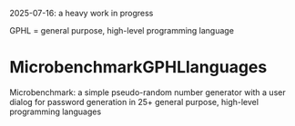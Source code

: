 2025-07-16: a heavy work in progress

GPHL = general purpose, high-level programming language

# MicrobenchmarkGPHLlanguages
Microbenchmark: a simple pseudo-random number generator with a user dialog for password generation in 25+ general purpose, high-level programming languages

